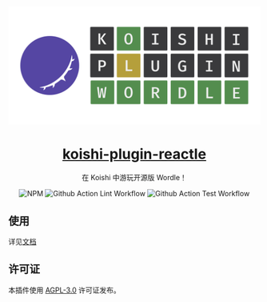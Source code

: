 <p align="center">

![header](https://github.com/koishijs/wordle/blob/master/assets/header.png)

</p>

<h1 align="center"><a href="https://wordle.koishi.chat/plugins/reactle.html">koishi-plugin-reactle</a></h1>

<p align="center">
在 Koishi 中游玩开源版 Wordle！
</p>

<p align="center">
<img src="https://img.shields.io/npm/v/koishi-plugin-reactle?style=flat-square" alt="NPM">
<img src="https://img.shields.io/github/actions/workflow/status/koishijs/wordle/lint.yml?style=flat-square&amp;label=Lint" alt="Github Action Lint Workflow">
<img src="https://img.shields.io/github/actions/workflow/status/koishijs/wordle/test.yml?style=flat-square&amp;label=Test" alt="Github Action Test Workflow">
</p>

## 使用

详见[文档](https://wordle.koishi.chat/plugins/reactle.html)

## 许可证

本插件使用 [AGPL-3.0](https://github.com/koishijs/wordle/tree/master/LICENSE) 许可证发布。
